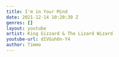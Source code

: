 ```yaml
---
title: I'm in Your Mind
date: 2021-12-14 10:20:39 Z
genres: []
layout: youtube
artist: King Gizzard & The Lizard Wizard
youtube-url: dIVGuhOn-Y4
author: Timmo
---
```


